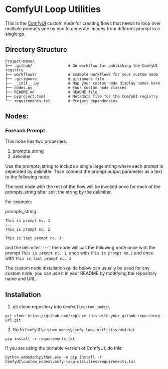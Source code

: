 # ComfyUI Loop Utilities

This is the [ComfyUI](https://github.com/comfyanonymous/ComfyUI) custom node for creating flows that needs to loop over multiple prompts one by one to generate images from different prompt in a single go.

## Directory Structure
```
Project-Name/
├── .github/                # GA workflow for publishing the ComfyUI registry 
├── workflows/              # Example workflows for your custom node
├── .gitignore              # gitignore file 
├── __init__.py             # Map your custom node display names here 
├── nodes.py                # Your custom node classes  
├── README.md               # README file
├── pyproject.toml          # Metadata file for the ComfyUI registry
└── requirements.txt        # Project dependencies 
```

## Nodes:

### Foreach Prompt
This node has two properties:
1. prompts_string
2. delimiter

Use the prompts_string to include a single large string where each prompt is seperated by delimiter.
Than connect the prompt output parameter as a text to the following node.

The next node with the rest of the flow will be invoked once for each of the prompts_string after split the string by the delimiter.

For example:

prompts_string:
```
This is prompt no. 1
---
This is prompt no. 2
---
This is last prompt no. 3
```

and the delimiter '---', the node will call the following node once with the prompt `This is prompt no. 1`, once with `This is prompt no.2` and once with `This is last prompt no. 3`.

The custom node installation guide below can usually be used for any custom node, you can use it in your README by modifying the repository name and URL.
## Installation

1. git clone repository into `ComfyUI\custom_nodes\`
```
git clone https://github.com/replace-this-with-your-github-repository-url.git
```

2. Go to `ComfyUI\custom_nodes\comfy-loop-utilities` and run
```
pip install -r requirements.txt
```

If you are using the portable version of ComfyUI, do this:
```
python_embeded\python.exe -m pip install -r ComfyUI\custom_nodes\comfy-loop-utilities\requirements.txt
```



